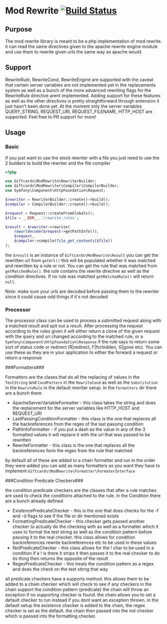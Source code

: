 Mod Rewrite [![Build Status](https://travis-ci.org/giftcards/ModRewrite.svg?branch=master)](https://travis-ci.org/giftcards/ModRewrite)
===========

Purpose
-------
The mod rewrite library is meant to be a php implementation of mod rewrite. it can read the
same directives given to the apache rewrite engine module and use them to rewrite given urls the
same way as apache would.

Support
-------
RewriteRule, RewriteCond, RewriteEngine are supported with the caveat that certain
server variables are not implemented yet in the replacements system as well as a bunch of the
more advanced rewriting flags for the RewriteRule directive arent implemented. Adding support
for these features as well as the other directives is pretty straightforward through
extension it just hasn't been done yet. At the moment only the server variables QUERY_STRING,
 REQUEST_URI, REQUEST_FILENAME, HTTP_HOST are supported.
Feel free to PR support for more!
  
Usage
-----

### Basic ###

if you just want to use the stock rewriter with a file you just need to use the 2 builders
to build the rewriter and the file compiler

```php
<?php

use Giftcards\ModRewrite\RewriterBuilder;
use Giftcards\ModRewriter\Compiler\CompilerBuilder;
use Symfony\Component\HttpFoundation\Request;

$rewriter = RewriterBuilder::create()->build();
$compiler = CompilerBuilder::create()->build();

$request = Request::createFromGlobals();
$file = __DIR__.'/rewrite_rules';

$result = $rewriter->rewrite(
    rawurldecode($request->getPathInfo()),
    $request,
    $compiler->compile(file_get_contents($file))
);

```

the `$result` is an instance of `Giftcards\ModRewrite\Result` you can get the rewritten
url from `getUrl()` this will be populated whether it was matched and rewritten by a
rule or not. You can get the rule that was matched from `getMatchedRule()`.
the rule contains the rewrite directive as well as the condition directives. 
If no rule was matched `getMatchedRule()` will return `null`.

Note: make sure your urls are decoded before passing them to the rewriter since it could cause odd things if it's not decoded

### Processor ###
The processor class can be used to process a submitted request along with a matched
result and spit out a result. After processing the request according to the rules
given it will either return a clone of the given request with the query and uri changed
according to the matched rule, or a `Symfony\Component\HttpFoundation\Response` if the
rule says to return some sort of status code or redirect (R|redirect, F|forbidden, G|gone etc).
You can use these as they are in your application to either the forward a request
or return a response

###Formatters###

Formatters are the clases that do all the replacing of values in the `TestString`
 and `CondPattern` in the `RewriteCond` as well as the `Substitution` in the `RewriteRule`
 in the default rewriter setup. In the `Formatters` dir there are a bunch there
 
- ApacheServerVariableFormatter - this class takes the string and does the replacement for the 
    server variables like HTTP_HOST and REQUEST_URI
- LastPassingConditionFormatter - this class is the one that replaces all the backreferences
    from the regex of the last passing condition
- PathInfoFormatter - if you put a dash as the value in any of the 3 formatted values it will replace
   it with the url that was passed to be rewritten
- RewriteFormatter - this class is the one that replaces all the backreferences form the
   regex from the rule that matched
   
by default all of these are added to a chain formatter and run in the order they were added
you can add as many formatters as you want they have to implement 
`Giftcards\ModRewrite\Formatter\FormaterInterface`

###Condition Predicate Checkers###

the condition predicate checkers are the classes that after a rule matches are used to check
the conditions attached to the rule.
in the Condition there are a bunch already defined

- ExistencePredicateChecker - this is the one that does checks for the -f and -d flags to
    see if the file or dir mentioned exists
- FormattingPredicateChecker - this checker gets passed another checker to actually
    do the checking with as well as a formatter which it uses to format the test string
    as well as the condition pattern before passing it to the real checker. this class allows
    for condition backreferences rewrite backreferences etc to be used in these values
- NotPredicateChecker - this class allows for the ! char to be used in a condition
   if a ! is there it strips it then passes it to the real checker to do its thing
   then returns the opposite of the result
- RegexPredicateChecker - this treats the condition pattern as a regex and does the check
    on the test stirng that way
    
all predicate checkers have a supports method. this allows them to be added to a chain checker
which will check to see if any checkers in the chain support the condition pattern (predicate)
the chain will throw an exception if no supporting checker is found. the chain allows you
to set a default checker to run instead if you dont want an exception thrown. in the default setup
the existence checker is added to the chain, the regex checker is set as the default. the chain
then passed into the not checker which is passed into the formatting checker.